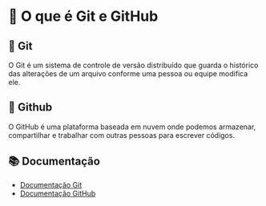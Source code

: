 # 🔎 O que é Git e GitHub

## 🔹 Git

O Git é um sistema de controle de versão distribuído que guarda o histórico das alterações de um arquivo conforme uma pessoa ou equipe modifica ele.

## 🔹 Github

O GitHub é uma plataforma baseada em nuvem onde podemos armazenar, compartilhar e trabalhar com outras pessoas para escrever códigos.

## 📚 Documentação

- [Documentação Git](https://git-scm.com/doc)
- [Documentação GitHub](https://docs.github.com/pt)
